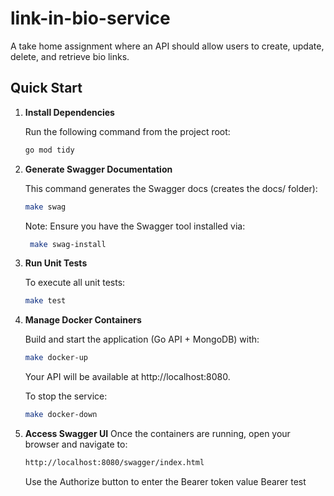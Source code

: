 # link-in-bio-service
A take home assignment where an API should allow users to create, update, delete, and retrieve bio links.

## Quick Start

1. **Install Dependencies**

   Run the following command from the project root:
   ```bash
   go mod tidy

2. **Generate Swagger Documentation**

   This command generates the Swagger docs (creates the docs/ folder):
    ```bash
    make swag
   ```
   Note: Ensure you have the Swagger tool installed via:
   ```bash
    make swag-install
   ```

3. **Run Unit Tests**

   To execute all unit tests:
    ```bash
    make test
   
4. **Manage Docker Containers**

   Build and start the application (Go API + MongoDB) with:
    ```bash
   make docker-up
   ```
   Your API will be available at http://localhost:8080.

   To stop the service:
    ```bash
   make docker-down
   ```

5. **Access Swagger UI**
   Once the containers are running, open your browser and navigate to:
    ```bash
   http://localhost:8080/swagger/index.html
   ```
   Use the Authorize button to enter the Bearer token value Bearer test
